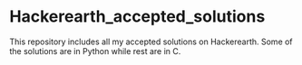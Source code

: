 # Hackerearth_accepted_solutions
This repository includes all my accepted solutions on Hackerearth.
Some of the solutions are in Python while rest are in C.
